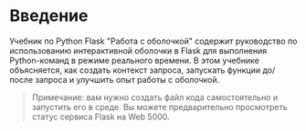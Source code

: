 # Введение

Учебник по Python Flask "Работа с оболочкой" содержит руководство по использованию интерактивной оболочки в Flask для выполнения Python-команд в режиме реального времени. В этом учебнике объясняется, как создать контекст запроса, запускать функции до/после запроса и улучшить опыт работы с оболочкой.

> Примечание: вам нужно создать файл кода самостоятельно и запустить его в среде. Вы можете предварительно просмотреть статус сервиса Flask на Web 5000.
